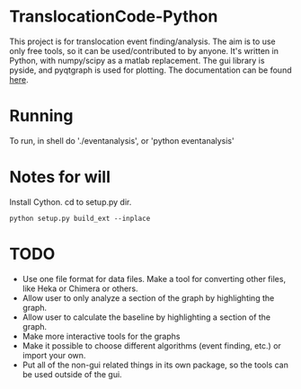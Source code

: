 # TranslocationCode-Python
This project is for translocation event finding/analysis.  The aim is to use only free tools, so it can be used/contributed to by anyone.  It's written in Python, with numpy/scipy as a matlab replacement.  The gui library is pyside, and pyqtgraph is used for plotting.  The documentation can be found [here](http://drndiclab-bkup.physics.upenn.edu/wiki/codedocs/tlcp/index.html).

# Running
To run, in shell do './eventanalysis', or 'python eventanalysis'

# Notes for will
Install Cython.  cd to setup.py dir.

`python setup.py build_ext --inplace`

# TODO
* Use one file format for data files.  Make a tool for converting other files, like Heka or Chimera or others.
* Allow user to only analyze a section of the graph by highlighting the graph.
* Allow user to calculate the baseline by highlighting a section of the graph.
* Make more interactive tools for the graphs
* Make it possible to choose different algorithms (event finding, etc.) or import your own.
* Put all of the non-gui related things in its own package, so the tools can be used outside of the gui.

